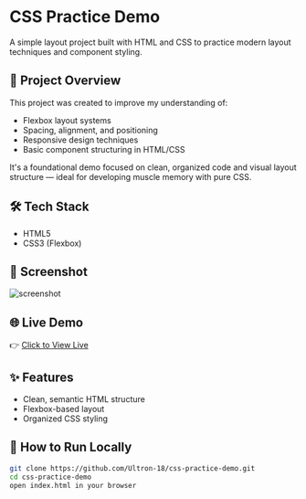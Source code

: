 # CSS Practice Demo

A simple layout project built with HTML and CSS to practice modern layout techniques and component styling.

## 🚀 Project Overview

This project was created to improve my understanding of:
- Flexbox layout systems
- Spacing, alignment, and positioning
- Responsive design techniques
- Basic component structuring in HTML/CSS

It's a foundational demo focused on clean, organized code and visual layout structure — ideal for developing muscle memory with pure CSS.

## 🛠️ Tech Stack

- HTML5
- CSS3 (Flexbox)

## 📸 Screenshot

![screenshot](https://github.com/user-attachments/assets/0154d340-7615-4711-a3b2-4aea82df1751)


## 🌐 Live Demo

👉 [Click to View Live](https://ultron-18.github.io/css-practice-demo/)  


## ✨ Features

- Clean, semantic HTML structure
- Flexbox-based layout
- Organized CSS styling


## 📁 How to Run Locally

```bash
git clone https://github.com/Ultron-18/css-practice-demo.git
cd css-practice-demo
open index.html in your browser
```
